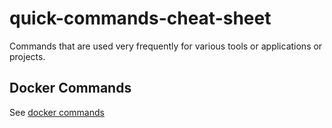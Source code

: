 # quick-commands-cheat-sheet

Commands that are used very frequently for various tools or applications or projects.

## Docker Commands
See [docker commands]()
